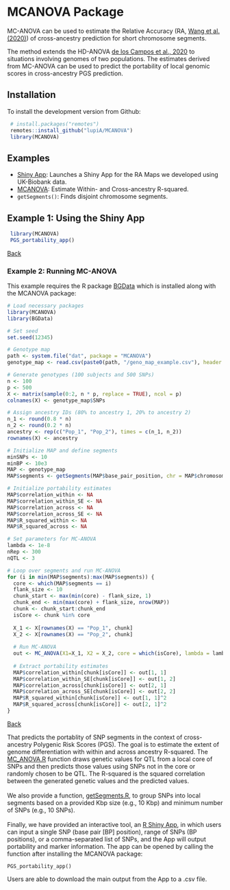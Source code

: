# MCANOVA Package

MC-ANOVA can be used to estimate the Relative Accuracy (RA, [Wang et al.(2020)](https://www.nature.com/articles/s41467-020-17719-y)) of cross-ancestry prediction for short chromosome segments.


The method extends the HD-ANOVA [de los Campos et al., 2020](https://pubmed.ncbi.nlm.nih.gov/33315963/) to situations involving genomes of two populations. The estimates derived from MC-ANOVA can be used to predict the portability of local genomic scores in cross-ancestry PGS prediction. 

## Installation

To install the development version from Github:

```r
 # install.packages("remotes")
 remotes::install_github("lupiA/MCANOVA")
 library(MCANOVA)
```


<div id="MENUE" />

 
## Examples

 - [Shiny App](#EXAMPLE_1): Launches a Shiny App for the RA Maps we developed using UK-Biobank data.
 - [MCANOVA](#EXAMPLE_2): Estimate Within- and Cross-ancestry R-squared.
 - `getSegments()`: Finds disjoint chromosome segments.

<div id="EXAMPLE_1" />



## Example 1: Using the Shiny App


```r
 library(MCANOVA)
 PGS_portability_app()
```

[Back](#MENUE)


<div id="EXAMPLE_2" />


 
### Example 2: Running MC-ANOVA 


This example requires the R package [BGData](https://github.com/QuantGen/BGData/tree/master) which is installed along with the MCANOVA package:

```r
# Load necessary packages
library(MCANOVA)
library(BGData)

# Set seed
set.seed(12345)

# Genotype map
path <- system.file("dat", package = "MCANOVA")
genotype_map <- read.csv(paste0(path, "/geno_map_example.csv"), header = TRUE)

# Generate genotypes (100 subjects and 500 SNPs)
n <- 100
p <- 500
X <- matrix(sample(0:2, n * p, replace = TRUE), ncol = p)
colnames(X) <- genotype_map$SNPs

# Assign ancestry IDs (80% to ancestry 1, 20% to ancestry 2)
n_1 <- round(0.8 * n)
n_2 <- round(0.2 * n)
ancestry <- rep(c("Pop_1", "Pop_2"), times = c(n_1, n_2))
rownames(X) <- ancestry

# Initialize MAP and define segments
minSNPs <- 10
minBP <- 10e3
MAP <- genotype_map
MAP$segments <- getSegments(MAP$base_pair_position, chr = MAP$chromosome, minBPSize = minBP, minSize = minSNPs, verbose = TRUE)

# Initialize portability estimates
MAP$correlation_within <- NA
MAP$correlation_within_SE <- NA
MAP$correlation_across <- NA
MAP$correlation_across_SE <- NA
MAP$R_squared_within <- NA
MAP$R_squared_across <- NA

# Set parameters for MC-ANOVA
lambda <- 1e-8
nRep <- 300
nQTL <- 3

# Loop over segments and run MC-ANOVA
for (i in min(MAP$segments):max(MAP$segments)) {
  core <- which(MAP$segments == i)
  flank_size <- 10
  chunk_start <- max(min(core) - flank_size, 1)
  chunk_end <- min(max(core) + flank_size, nrow(MAP))
  chunk <- chunk_start:chunk_end
  isCore <- chunk %in% core
  
  X_1 <- X[rownames(X) == "Pop_1", chunk]
  X_2 <- X[rownames(X) == "Pop_2", chunk]
  
  # Run MC-ANOVA
  out <- MC_ANOVA(X1=X_1, X2 = X_2, core = which(isCore), lambda = lambda, nQTL = nQTL, nRep = nRep)
  
  # Extract portability estimates
  MAP$correlation_within[chunk[isCore]] <- out[1, 1]
  MAP$correlation_within_SE[chunk[isCore]] <- out[1, 2]
  MAP$correlation_across[chunk[isCore]] <- out[2, 1]
  MAP$correlation_across_SE[chunk[isCore]] <- out[2, 2]
  MAP$R_squared_within[chunk[isCore]] <- out[1, 1]^2
  MAP$R_squared_across[chunk[isCore]] <- out[2, 1]^2
}
```

[Back](#MENUE)

That predicts the portablity of SNP segments in the context of cross-ancestry Polygenic Risk Scores (PGS). The goal is to estimate the extent of genome differentiation with within and across ancestry R-squared. The [MC_ANOVA.R](https://github.com/lupiA/MCANOVA/blob/main/R/MC_ANOVA.R) function draws genetic values for QTL from a local core of SNPs and then predicts those values using SNPs not in the core or randomly chosen to be QTL. The R-squared is the squared correlation between the generated genetic values and the predicted values.
\
\
We also provide a function, [getSegments.R](https://github.com/lupiA/MCANOVA/blob/main/R/getSegments.R), to group SNPs into local segments based on a provided Kbp size (e.g., 10 Kbp) and minimum number of SNPs (e.g., 10 SNPs).
\
\
Finally, we have provided an interactive tool, an [R Shiny App](https://github.com/lupiA/MCANOVA/blob/main/R/PGS_portability_app.R), in which users can input a single SNP (base pair [BP] position), range of SNPs (BP positions), or a comma-separated list of SNPs, and the App will output portability and marker information. The app can be opened by calling the function after installing the MCANOVA package:
```
PGS_portability_app()
```
Users are able to download the main output from the App to a .csv file.


